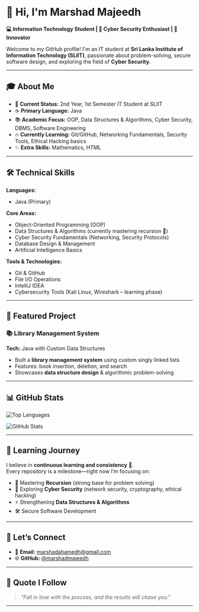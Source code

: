 # 👋 Hi, I'm Marshad Majeedh  

**💻 Information Technology Student | 🔐 Cyber Security Enthusiast | 🚀 Innovator**  

Welcome to my GitHub profile! I'm an IT student at **Sri Lanka Institute of Information Technology (SLIIT)**, passionate about problem-solving, secure software design, and exploring the field of **Cyber Security**.  

---

## 🎓 About Me  
- 🎯 **Current Status:** 2nd Year, 1st Semester IT Student at SLIIT  
- ☕ **Primary Language:** Java  
- 📚 **Academic Focus:** OOP, Data Structures & Algorithms, Cyber Security, DBMS, Software Engineering  
- 🔥 **Currently Learning:** Git/GitHub, Networking Fundamentals, Security Tools, Ethical Hacking basics  
- ✨ **Extra Skills:** Mathematics, HTML  

---

## 🛠️ Technical Skills  

**Languages:**  
- Java (Primary)  

**Core Areas:**  
- Object-Oriented Programming (OOP)  
- Data Structures & Algorithms (currently mastering recursion 🚀)  
- Cyber Security Fundamentals (Networking, Security Protocols)  
- Database Design & Management  
- Artificial Intelligence Basics  

**Tools & Technologies:**  
- Git & GitHub  
- File I/O Operations  
- IntelliJ IDEA  
- Cybersecurity Tools (Kali Linux, Wireshark – learning phase)  

---

## 🚀 Featured Project  

### 📚 Library Management System  
**Tech:** Java with Custom Data Structures  
- Built a **library management system** using custom singly linked lists  
- Features: book insertion, deletion, and search  
- Showcases **data structure design** & algorithmic problem-solving  

---

## 📊 GitHub Stats  

![Top Languages](https://github-readme-stats.vercel.app/api/top-langs/?username=marshadmajeedh&layout=compact&theme=radical)  

![GitHub Stats](https://github-readme-stats.vercel.app/api?username=marshadmajeedh&show_icons=true&theme=radical)  

---

## 🌱 Learning Journey  

I believe in **continuous learning and consistency** 🌟.  
Every repository is a milestone—right now I’m focusing on:  
- 📌 Mastering **Recursion** (strong base for problem solving)  
- 🔐 Exploring **Cyber Security** (network security, cryptography, ethical hacking)  
- ⚡ Strengthening **Data Structures & Algorithms**  
- 🛠️ Secure Software Development  

---

## 🤝 Let’s Connect  

- 📧 **Email:** marshadahamedh@gmail.com  
- 🌐 **GitHub:** [@marshadmajeedh](https://github.com/marshadmajeedh)  

---

## 💭 Quote I Follow  

> *"Fall in love with the process, and the results will chase you."*  

---
